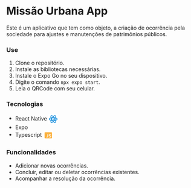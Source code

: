 # Missão Urbana App
Este é um aplicativo que tem como objeto, a criação de ocorrência pela sociedade para ajustes e manutenções de patrimônios públicos.

### Use
1. Clone o repositório.
2. Instale as bibliotecas necessárias.
3. Instale o Expo Go no seu dispositivo.
4. Digite o comando `npx expo start`.
5. Leia o QRCode com seu celular.

### Tecnologias
- React Native <img align="center" alt="react" height="26px" width="26px" src="https://raw.githubusercontent.com/BeardedBear/bearded-icons/master/icons/reactts.svg" />
- Expo
- Typescript <img align="center" alt="javascript" width="26px" src="https://raw.githubusercontent.com/BeardedBear/bearded-icons/master/icons/js.svg" />

### Funcionalidades
- Adicionar novas ocorrências.
- Concluir, editar ou deletar ocorrências existentes.
- Acompanhar a resolução da ocorrência.